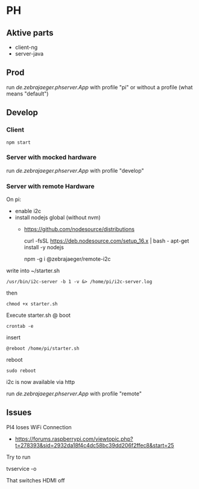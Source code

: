 # PH

## Aktive parts

- client-ng
- server-java

## Prod

run *de.zebrajaeger.phserver.App* with profile "pi" or without a profile (what means "default")

## Develop

### Client

    npm start

### Server with mocked hardware

run *de.zebrajaeger.phserver.App* with profile "develop"

### Server with remote Hardware 

On pi:
- enable i2c
- install nodejs global (without nvm)
  - https://github.com/nodesource/distributions


    curl -fsSL https://deb.nodesource.com/setup_16.x | bash -
    apt-get install -y nodejs

    npm -g i @zebrajaeger/remote-i2c

write into ~/starter.sh

    /usr/bin/i2c-server -b 1 -v &> /home/pi/i2c-server.log

then

    chmod +x starter.sh

Execute starter.sh @ boot

    crontab -e

insert

    @reboot /home/pi/starter.sh

reboot

    sudo reboot

i2c is now available via http 

run *de.zebrajaeger.phserver.App* with profile "remote"

## Issues

PI4 loses WiFi Connection

- https://forums.raspberrypi.com/viewtopic.php?t=278393&sid=2932da18f4c4dc58bc39dd206f2ffec8&start=25

Try to run

   tvservice -o
   
That switches HDMI off